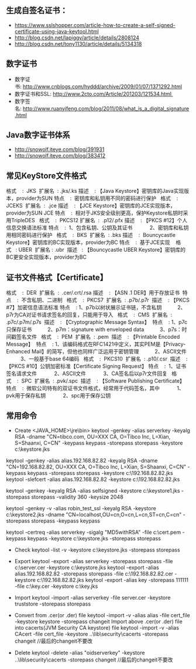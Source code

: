## 生成自签名证书：
* https://www.sslshopper.com/article-how-to-create-a-self-signed-certificate-using-java-keytool.html
* http://blog.csdn.net/lapiggy/article/details/2808124
* http://blog.csdn.net/tony1130/article/details/5134318

## 数字证书
* 数字证书: http://www.cnblogs.com/hyddd/archive/2009/01/07/1371292.html
* 数字证书和SSL: http://www.2cto.com/Article/201203/121534.html 
* 数字签名: http://www.ruanyifeng.com/blog/2011/08/what_is_a_digital_signature.html

## Java数字证书体系
* http://snowolf.iteye.com/blog/391931
* http://snowolf.iteye.com/blog/383412

## 常见KeyStore文件格式
格式    :  JKS 
扩展名  : .jks/.ks
描述    : 【Java Keystore】密钥库的Java实现版本，provider为SUN
特点    :  密钥库和私钥用不同的密码进行保护
 
格式    :  JCEKS 
扩展名  :  .jce
描述    : 【JCE Keystore】密钥库的JCE实现版本，provider为SUN JCE
特点    :  相对于JKS安全级别更高，保护Keystore私钥时采用TripleDES
 
格式    :  PKCS12
扩展名  :  .p12/.pfx
描述    : 【PKCS #12】个人信息交换语法标准
特点    :  1、包含私钥、公钥及其证书
           2、密钥库和私钥用相同密码进行保护
 
格式    :  BKS 
扩展名  : .bks
描述    :  Bouncycastle Keystore】密钥库的BC实现版本，provider为BC
特点    :  基于JCE实现
 
 格式   : UBER
 扩展名 : .ubr
 描述   : 【Bouncycastle UBER Keystore】密钥库的BC更安全实现版本，provider为BC

## 证书文件格式【Certificate】 
格式    :  DER 
扩展名  :  .cer/.crt/.rsa
描述    : 【ASN .1 DER】用于存放证书 
特点    :  不含私钥、二进制
 
格式    :  PKCS7 
扩展名  : .p7b/.p7r 
描述    : 【PKCS #7】加密信息语法标准
特点    : 1、p7b以树状展示证书链，不含私钥
          2、p7r为CA对证书请求签名的回复，只能用于导入
 
格式    :  CMS 
扩展名  :  .p7c/.p7m/.p7s 
描述    : 【Cryptographic Message Syntax】 
特点    : 1、p7c只保存证书
          2、p7m：signature with enveloped data
          3、p7s：时间戳签名文件
 
格式    :  PEM 
扩展名  : .pem 
描述    : 【Printable Encoded Message】 
特点    : 1、该编码格式在RFC1421中定义，其实PEM是【Privacy-Enhanced Mail】的简写，但他也同样广泛运用于密钥管理
          2、ASCII文件
          3、一般基于base 64编码
 
格式    :  PKCS10 
扩展名  : .p10/.csr 
描述    : 【PKCS #10】公钥加密标准【Certificate Signing Request】
特点    :  1、证书签名请求文件
           2、ASCII文件
           3、CA签名后以p7r文件回复
 
格式    :  SPC 
扩展名  : .pvk/.spc 
描述    : 【Software Publishing Certificate】 
特点    :  微软公司特有的双证书文件格式，经常用于代码签名，其中
           1、pvk用于保存私钥
           2、spc用于保存公钥


## 常用命令
* Create 
<JAVA_HOME>\jre\bin>
keytool -genkey -alias serverkey -keyalg RSA -dname "CN=tibco.com, OU=XXX CA, O=Tibco Inc, L=Xian, S=Shaanxi, C=CN" -keypass keypass -storepass storepass -keystore c:\keystore.jks 

keytool -genkey -alias alias.192.168.82.82 -keyalg RSA -dname "CN=192.168.82.82, OU=XXX CA, O=Tibco Inc, L=Xian, S=Shaanxi, C=CN" -keypass keypass -storepass storepass -keystore c:\192.168.82.82.jks 
keytool -slefcert -alias alias.192.168.82.82  -keystore c:\192.168.82.82.jks 

keytool -genkey -keyalg RSA -alias selfsigned -keystore c:\keystore1.jks -storepass storepass -validity 360 -keysize 2048

keytool -genkey -v -alias robin_test_ssl -keyalg RSA -keystore c:\keystore2.jks -dname "CN=localhost,OU=cn,O=cn,L=cn,ST=cn,C=cn" -storepass storepass -keypass keypass  

keytool -certreq -alias serverkey -sigalg "MD5withRSA" -file c:\cert.pem -keypass keypass -keystore c:\keystore.jks  -storepass storepass

* Check 
keytool -list -v -keystore c:\keystore.jks -storepass storepass 

* Export
keytool -export -alias serverkey -storepass storepass -file c:\server.cer -keystore c:\keystore.jks 
keytool -export -alias alias.192.168.82.82 -storepass storepass -file c:\192.168.82.82.cer -keystore c:\192.168.82.82.jks
keytool -export -alias key -storepass 111111 -file c:\key.cer -keystore c:\key.jks
 
* Import
keytool -import -alias serverkey -file server.cer -keystore truststore -storepass storepass

* Convert from .cer(or .der) file
keytool -import -v -alias alias -file cert_file -keystore keystore -storepass changeit
Import above .cer(or .der) file into cacerts(JVM Security CA keystore) file
keytool -import -v -alias CAcert -file cert_file -keystore ..\lib\security\cacerts -storepass changeit   //最后的changeit不要改

* Delete
keytool -delete -alias "oidserverkey" -keystore ..\lib\security\cacerts -storepass changeit //最后的changeit不要改
